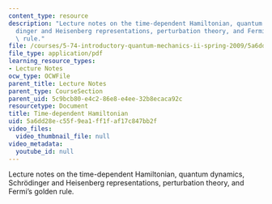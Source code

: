 ```yaml
---
content_type: resource
description: "Lecture notes on the time-dependent Hamiltonian, quantum dynamics, Schr\xF6\
  dinger and Heisenberg representations, perturbation theory, and Fermi\u2019s golden\
  \ rule."
file: /courses/5-74-introductory-quantum-mechanics-ii-spring-2009/5a6dd28ec55f9ea1ff1faf17c847bb2f_MIT5_74s09_lec02.pdf
file_type: application/pdf
learning_resource_types:
- Lecture Notes
ocw_type: OCWFile
parent_title: Lecture Notes
parent_type: CourseSection
parent_uid: 5c9bcb80-e4c2-86e8-e4ee-32b8ecaca92c
resourcetype: Document
title: Time-dependent Hamiltonian
uid: 5a6dd28e-c55f-9ea1-ff1f-af17c847bb2f
video_files:
  video_thumbnail_file: null
video_metadata:
  youtube_id: null
---
```

Lecture notes on the time-dependent Hamiltonian, quantum dynamics, Schrödinger and Heisenberg representations, perturbation theory, and Fermi’s golden rule.

